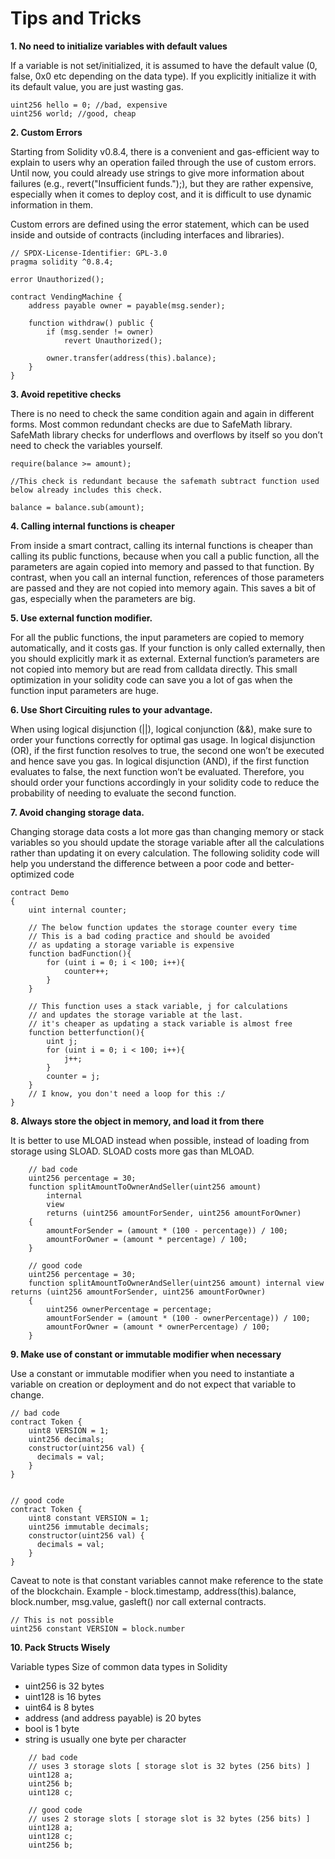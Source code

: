 # Tips and Tricks

**1. No need to initialize variables with default values**

If a variable is not set/initialized, it is assumed to have the default value (0, false, 0x0 etc depending on the data type). If you explicitly initialize it with its default value, you are just wasting gas.

```
uint256 hello = 0; //bad, expensive
uint256 world; //good, cheap
```

**2. Custom Errors**

Starting from Solidity v0.8.4, there is a convenient and gas-efficient way to explain to users why an operation failed through the use of custom errors. Until now, you could already use strings to give more information about failures (e.g., revert("Insufficient funds.");), but they are rather expensive, especially when it comes to deploy cost, and it is difficult to use dynamic information in them.

Custom errors are defined using the error statement, which can be used inside and outside of contracts (including interfaces and libraries).

``` 
// SPDX-License-Identifier: GPL-3.0
pragma solidity ^0.8.4;

error Unauthorized();

contract VendingMachine {
    address payable owner = payable(msg.sender);

    function withdraw() public {
        if (msg.sender != owner)
            revert Unauthorized();

        owner.transfer(address(this).balance);
    }
}

```

**3. Avoid repetitive checks**

There is no need to check the same condition again and again in different forms. Most common redundant checks are due to SafeMath library. SafeMath library checks for underflows and overflows by itself so you don’t need to check the variables yourself.
```
require(balance >= amount); 

//This check is redundant because the safemath subtract function used below already includes this check.

balance = balance.sub(amount);
```

**4. Calling internal functions is cheaper**

From inside a smart contract, calling its internal functions is cheaper than calling its public functions, because when you call a public function, all the parameters are again copied into memory and passed to that function. By contrast, when you call an internal function, references of those parameters are passed and they are not copied into memory again. This saves a bit of gas, especially when the parameters are big.

**5. Use external function modifier.**

For all the public functions, the input parameters are copied to memory automatically, and it costs gas. If your function is only called externally, then you should explicitly mark it as external. External function’s parameters are not copied into memory but are read from calldata directly. This small optimization in your solidity code can save you a lot of gas when the function input parameters are huge.


**6. Use Short Circuiting rules to your advantage.**

When using logical disjunction (||), logical conjunction (&&), make sure to order your functions correctly for optimal gas usage. In logical disjunction (OR), if the first function resolves to true, the second one won’t be executed and hence save you gas. In logical disjunction (AND), if the first function evaluates to false, the next function won’t be evaluated. Therefore, you should order your functions accordingly in your solidity code to reduce the probability of needing to evaluate the second function.


**7. Avoid changing storage data.**

Changing storage data costs a lot more gas than changing memory or stack variables so you should update the storage variable after all the calculations rather than updating it on every calculation. The following solidity code will help you understand the difference between a poor code and better-optimized code

```
contract Demo
{
    uint internal counter;
 
    // The below function updates the storage counter every time
    // This is a bad coding practice and should be avoided
    // as updating a storage variable is expensive
    function badFunction(){
        for (uint i = 0; i < 100; i++){
            counter++;
        }
    }
    
    // This function uses a stack variable, j for calculations
    // and updates the storage variable at the last.
    // it's cheaper as updating a stack variable is almost free
    function betterfunction(){
        uint j;
        for (uint i = 0; i < 100; i++){
            j++;
        }
        counter = j;
    }
    // I know, you don't need a loop for this :/
}
```

**8.  Always store the object in memory, and load it from there**

It is better to use MLOAD instead when possible,  instead of loading from storage using SLOAD. SLOAD costs more gas than MLOAD.

```
    // bad code
    uint256 percentage = 30;
    function splitAmountToOwnerAndSeller(uint256 amount)
        internal
        view
        returns (uint256 amountForSender, uint256 amountForOwner)
    {
        amountForSender = (amount * (100 - percentage)) / 100;
        amountForOwner = (amount * percentage) / 100;
    }
```
```
    // good code
    uint256 percentage = 30;
    function splitAmountToOwnerAndSeller(uint256 amount) internal view returns (uint256 amountForSender, uint256 amountForOwner)
    {
        uint256 ownerPercentage = percentage;
        amountForSender = (amount * (100 - ownerPercentage)) / 100;
        amountForOwner = (amount * ownerPercentage) / 100;
    }

```

**9. Make use of constant or immutable modifier when necessary**

Use a constant or immutable modifier when you need to instantiate a variable on creation or deployment and do not expect that variable to change.

```
// bad code
contract Token {
    uint8 VERSION = 1;
    uint256 decimals;
    constructor(uint256 val) {
      decimals = val;
    }
}
```

```

// good code
contract Token {
    uint8 constant VERSION = 1;
    uint256 immutable decimals;
    constructor(uint256 val) {
      decimals = val;
    }
}
```


Caveat to note is that constant variables cannot make reference to the state of the blockchain.
Example - block.timestamp, address(this).balance, block.number, msg.value, gasleft() nor call external contracts.

```
// This is not possible
uint256 constant VERSION = block.number
```

**10. Pack Structs Wisely**

Variable types
Size of common data types in Solidity

- uint256 is 32 bytes
- uint128 is 16 bytes
- uint64 is 8 bytes
- address (and address payable) is 20 bytes
- bool is 1 byte
- string is usually one byte per character

```
    // bad code
    // uses 3 storage slots [ storage slot is 32 bytes (256 bits) ]
    uint128 a;
    uint256 b;
    uint128 c;
```
```
    // good code
    // uses 2 storage slots [ storage slot is 32 bytes (256 bits) ]
    uint128 a;
    uint128 c;
    uint256 b;
```